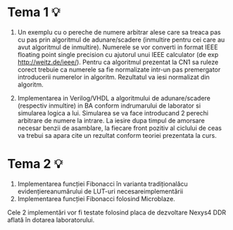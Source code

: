 # Tema 1 :bulb:

1. Un exemplu cu o pereche de numere arbitrar alese care sa treaca pas cu pas prin algoritmul de adunare/scadere (inmultire pentru cei care au avut algoritmul de inmultire). Numerele se vor converti in format IEEE floating point single precision cu ajutorul unui IEEE calculator (de exp http://weitz.de/ieee/). Pentru ca algoritmul prezentat la CN1 sa ruleze corect trebuie ca numerele sa fie normalizate intr-un pas premergator introducerii numerelor in algoritm. Rezultatul va iesi normalizat din algoritm.

2. Implementarea in Verilog/VHDL a algoritmului de adunare/scadere (respectiv inmultire) in BA conform indrumarului de laborator si simularea logica a lui. Simularea se va face introducand 2 perechi arbitrare de numere la intrare. La iesire dupa timpul de amorsare necesar benzii de asamblare, la fiecare front pozitiv al ciclului de ceas va trebui sa apara cite un rezultat conform teoriei prezentata la curs.

# Tema 2 :bulb:
1. Implementarea funcției Fibonacci în varianta tradiționalăcu evidențiereanumărului de LUT-uri necesareimplementării
2. Implementarea funcției Fibonacci folosind Microblaze.

Cele 2 implementări vor  fi  testate  folosind placa de dezvoltare Nexys4 DDR aflată în dotarea laboratorului.

